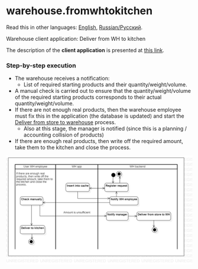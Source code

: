 # warehouse.fromwhtokitchen

Read this in other languages: [English](fromwhtokitchen.md), [Russian/Русский](fromwhtokitchen.ru.md). 

Warehouse client application: Deliver from WH to kitchen

The description of the **client application** is presented at [this link](../../frontend/warehouseclient.md).

### Step-by-step execution

- The warehouse receives a notification:
    - List of required starting products and their quantity/weight/volume.
- A manual check is carried out to ensure that the quantity/weight/volume of the required starting products corresponds to their actual quantity/weight/volume.
- If there are not enough real products, then the warehouse employee must fix this in the application (the database is updated) and start the [Deliver from store to warehouse](../courier/store2wh.md) process.
    - Also at this stage, the manager is notified (since this is a planning / accounting collision of products)
- If there are enough real products, then write off the required amount, take them to the kitchen and close the process.

![warehouse.fromwhtokitchen](../../img/activitydiagrams/warehouse.fromwhtokitchen.png)
